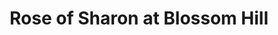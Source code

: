 ---
title: "Rose of Sharon at Blossom Hill"
url: /dunstable/rose-of-sharon-at-blossom-hill/
shop: florist
---